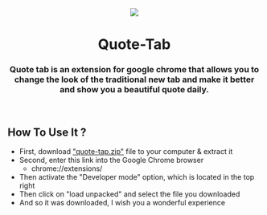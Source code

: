 <div align="center">
  <img src="https://raw.githubusercontent.com/kareem-m/Quote-Tab/main/public/icons/icon_128.png"></img>

# Quote-Tab
### Quote tab is an extension for google chrome that allows you to change the look of the traditional new tab and make it better and show you a beautiful quote daily.
</div>
<br>

## How To Use It ?
- First, download ["quote-tap.zip"](https://github.com/kareem-m/Quote-Tab/blob/main/quote-tap.zip) file to your computer & extract it
- Second, enter this link into the Google Chrome browser
  - chrome://extensions/
- Then activate the "Developer mode" option, which is located in the top right
- Then click on "load unpacked" and select the file you downloaded
- And so it was downloaded, I wish you a wonderful experience